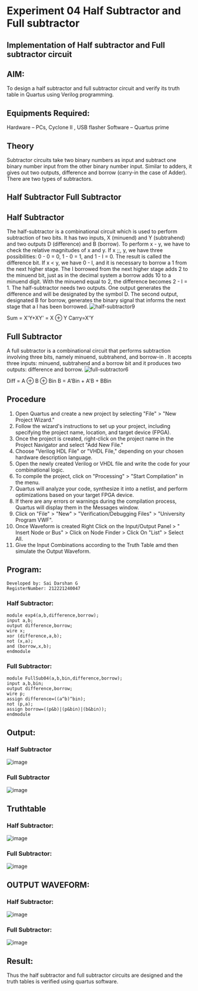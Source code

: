 # Experiment 04 Half Subtractor and Full subtractor
## Implementation of Half subtractor and Full subtractor circuit
## AIM:
To design a half subtractor and full subtractor circuit and verify its truth table in Quartus using Verilog programming.

## Equipments Required:

Hardware – PCs, Cyclone II , USB flasher Software – Quartus prime

## Theory
Subtractor circuits take two binary numbers as input and subtract one binary number input from the other binary number input. Similar to adders, it gives out two outputs, difference and borrow (carry-in the case of Adder). There are two types of subtractors.

## Half Subtractor Full Subtractor
## Half Subtractor
The half-subtractor is a combinational circuit which is used to perform subtraction of two bits. It has two inputs, X (minuend) and Y (subtrahend) and two outputs D (difference) and B (borrow). To perform x - y, we have to check the relative magnitudes of x and y. If x ;;, y, we have three possibilities: 0 - 0 = 0, 1 - 0 = 1, and 1 - I = 0. The result is called the difference bit. If x < y, we have 0 - I, and it is necessary to borrow a 1 from the next higher stage. The I borrowed from the next higher stage adds 2 to the minuend bit, just as in the decimal system a borrow adds 10 to a minuend digit. With the minuend equal to 2, the difference becomes 2 - I = 1. The half-subtractor needs two outputs. One output generates the difference and will be designated by the symbol D. The second output, designated B for borrow, generates the binary signal that informs the next stage that a I has been borrowed.
![half-subtractor9](https://user-images.githubusercontent.com/36288975/166112538-58c3bc7c-ee5d-4e6a-ac8d-8e8328efe27a.png)


Sum = X'Y+XY' = X ⊕ Y
Carry=X'Y

## Full Subtractor
A full subtractor is a combinational circuit that performs subtraction involving three bits, namely minuend, subtrahend, and borrow-in . It accepts three inputs: minuend, subtrahend and a borrow bit and it produces two outputs: difference and borrow. 
![full-subtractor6](https://user-images.githubusercontent.com/36288975/166112541-24c68359-3de8-4674-ae22-8272ffc385ed.png)


Diff = A ⊕ B ⊕ Bin B = A'Bin + A'B + BBin

## Procedure
1. Open Quartus and create a new project by selecting "File" > "New Project Wizard."
2. Follow the wizard's instructions to set up your project, including specifying the project name, location, and target device (FPGA).
3. Once the project is created, right-click on the project name in the Project Navigator and select "Add New File."
4. Choose "Verilog HDL File" or "VHDL File," depending on your chosen hardware description language.
5. Open the newly created Verilog or VHDL file and write the code for your combinational logic.
6. To compile the project, click on "Processing" > "Start Compilation" in the menu.
7. Quartus will analyze your code, synthesize it into a netlist, and perform optimizations based on your target FPGA device.
8. If there are any errors or warnings during the compilation process, Quartus will display them in the Messages window.
9. Click on "File" > "New" > "Verification/Debugging Files" > "University Program VWF".
10. Once Waveform is created Right Click on the Input/Output Panel > " Insert Node or Bus" > Click on Node Finder > Click On "List" > Select All.
11. Give the Input Combinations according to the Truth Table amd then simulate the Output Waveform.

## Program:
```
Developed by: Sai Darshan G
RegisterNumber: 212221240047
```
### Half Subtractor:
```
module exp4(a,b,difference,borrow);
input a,b;
output difference,borrow;
wire x;
xor (difference,a,b);
not (x,a);
and (borrow,x,b);
endmodule
```
### Full Subtractor:
```
module FullSub04(a,b,bin,difference,borrow);
input a,b,bin;
output difference,borrow;
wire p;
assign difference=((a^b)^bin);
not (p,a);
assign borrow=((p&b)|(p&bin)|(b&bin));
endmodule
```

## Output:
### Half Subtractor
![image](https://github.com/ShamRathan/Experiment--03-Half-Subtractor-and-Full-subtractor/assets/93587823/8ea3e8b8-b108-4677-ab97-1543557b9199)
### Full Subtractor
![image](https://github.com/ShamRathan/Experiment--03-Half-Subtractor-and-Full-subtractor/assets/93587823/c8e5e3ea-71f0-4dbb-aac3-4c527452506c)


## Truthtable
### Half Subtractor:
![image](https://github.com/ShamRathan/Experiment--03-Half-Subtractor-and-Full-subtractor/assets/93587823/f7816d56-91f6-4132-86db-d4f5f28ecd78)
### Full Subtractor:
![image](https://github.com/ShamRathan/Experiment--03-Half-Subtractor-and-Full-subtractor/assets/93587823/ae3dd71e-a8fa-4914-baa5-23be479cd22e)

## OUTPUT WAVEFORM:
### Half Subtractor:
![image](https://github.com/ShamRathan/Experiment--03-Half-Subtractor-and-Full-subtractor/assets/93587823/04d135a7-1c3c-40ca-aa09-d4587982ace7)
### Full Subtractor:
![image](https://github.com/ShamRathan/Experiment--03-Half-Subtractor-and-Full-subtractor/assets/93587823/67ad6ca6-1b1c-4883-883e-b635f1eeb5e4)


## Result:
Thus the half subtractor and full subtractor circuits are designed and the truth tables is verified using quartus software.
